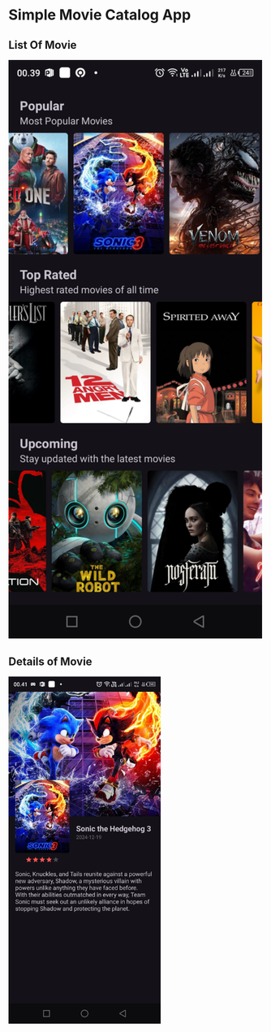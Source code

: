 # Simple Movie Catalog App
## List Of Movie
<img src="image/img.png" alt="img.png" width="500">

## Details of Movie
<img src="image/img2.png" alt="img2.png" width="300">
